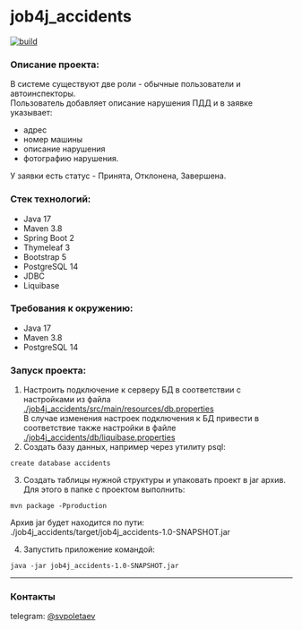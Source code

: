 # job4j_accidents

[![build](https://github.com/SergeyPoletaev/job4j_accidents/workflows/build/badge.svg)](https://github.com/SergeyPoletaev/job4j_accidents/actions)

### Описание проекта:

В системе существуют две роли - обычные пользователи и автоинспекторы.  
Пользователь добавляет описание нарушения ПДД и в заявке указывает:

* адрес
* номер машины
* описание нарушения
* фотографию нарушения.

У заявки есть статус - Принята, Отклонена, Завершена.

### Стек технологий:

* Java 17
* Maven 3.8
* Spring Boot 2
* Thymeleaf 3
* Bootstrap 5
* PostgreSQL 14
* JDBC
* Liquibase

### Требования к окружению:

* Java 17
* Maven 3.8
* PostgreSQL 14

### Запуск проекта:

1. Настроить подключение к серверу БД в соответствии с настройками из файла    
   [./job4j_accidents/src/main/resources/db.properties](https://github.com/SergeyPoletaev/job4j_accidents/blob/master/src/main/resources/db.properties)   
   В случае изменения настроек подключения к БД привести в соответствие также настройки в файле  
   [./job4j_accidents/db/liquibase.properties](https://github.com/SergeyPoletaev/job4j_accidents/blob/master/db/liquibase.properties)
2. Создать базу данных, например через утилиту psql:

``` 
create database accidents 
```

3. Создать таблицы нужной структуры и упаковать проект в jar архив. Для этого в папке с проектом выполнить:

``` 
mvn package -Pproduction 
```  

Архив jar будет находится по пути: ./job4j_accidents/target/job4j_accidents-1.0-SNAPSHOT.jar

4. Запустить приложение командой:

``` 
java -jar job4j_accidents-1.0-SNAPSHOT.jar 
```

---

### Контакты

telegram: [@svpoletaev](https://t.me/svpoletaev)


